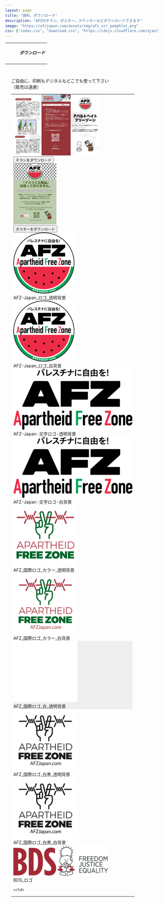 ```yaml
---
layout: page
title: "資料、ダウンロード"
description: "AFZのチラシ、ポスター、ステッカーなどダウンロードできます"
image: "https://afzjapan.com/assets/img/afz_scr_pamphlet.png"
css: ["index.css", "download.css", "https://cdnjs.cloudflare.com/ajax/libs/font-awesome/4.7.0/css/font-awesome.min.css", "images.css"]
---
```


<table style="table-layout: fixed; width: 100%; min-height: 80px" class="grad">
  <tr style="padding: 0; margin:0; max-height: 80px;">
    <td><div style="margin-left: 40px"><h5><span class="afz-heading-colored">ダウンロード</span></h5></div>
    </td>
  </tr>
</table>

<div style="padding: 20px">
ご自由に、印刷もデジタルもどこでも使って下さい<br>
（販売は遠慮）

<table class="afzDownloads">
  <tr>
    <td style="padding-top: 0px; padding-bottom: 0px">

<div class="responsive">
  <div class="gallery">
    <a target="_blank" href="/preview_download?preview=pamphlet">
      <img src="/assets/img/afz_scr_pamphlet.png" alt="AFZ-Japan_チラシ" height="200px">
    </a>
    <div class="desc">
      <button class="btnic" type="submit" onclick="window.open('https://drive.google.com/file/d/1PT9eS5mkG6AiULxku66JCMEyWpMgzTt2/view')"><span style="font-size: 0.875em;"><i class="fa fa-download"></i> チラシをダウンロード</span></button>
    </div>
  </div>
</div>

<div class="responsive">
  <div class="gallery">
    <a target="_blank" href="/preview_download?preview=no_isr">
      <img src="/assets/downloads/no_israeli_products_thumbnail.jpg" alt="AFZ-No_israeli_products_poster" height="200px">
    </a>
    <div class="desc"><button class="btnic" type="submit" onclick="window.open('https://drive.google.com/file/d/1P-VdQHfjQB9Rnln0kFVdhP4tqkrq9ibD/view')"><span style="font-size: 0.875em;"><i class="fa fa-download"></i> ポスターをダウンロード</span></button>
    </div>
  </div>
</div>

<div class="responsive">
  <div class="gallery">
    <a target="_blank" href="/assets/downloads/AFZ_Japan_logo_nobg.png">
      <img src="/assets/downloads/AFZ_Japan_logo_nobg.png" alt="AFZ-Japan_ロゴ_透明背景"
height="200px">
    </a>
    <div class="desc">AFZ-Japan_ロゴ_透明背景</div>
  </div>
</div>

<div class="responsive">
  <div class="gallery">
    <a target="_blank" href="/assets/downloads/AFZ_Japan_logo_whitebg.png">
      <img src="/assets/downloads/AFZ_Japan_logo_whitebg.png" alt="AFZ-Japan_ロゴ_白背景" height="200px">
    </a>
    <div class="desc">AFZ-Japan_ロゴ_白背景</div>
  </div>
</div>

<div class="responsive">
  <div class="gallery">
    <a target="_blank" href="/assets/downloads/AFZ_Japan_text_logo_nobg.png">
      <img src="/assets/downloads/AFZ_Japan_text_logo_nobg.png" alt="AFZ-Japan-文字ロゴ-透明背景" height="200px">
    </a>
    <div class="desc">AFZ-Japan-文字ロゴ-透明背景</div>
  </div>
</div>

<div class="responsive">
  <div class="gallery">
    <a target="_blank" href="/assets/downloads/AFZ_Japan_text_logo_whitebg.png">
      <img src="/assets/downloads/AFZ_Japan_text_logo_whitebg.png" alt="AFZ-Japan-文字ロゴ-白背
景" height="200px">
    </a>
    <div class="desc">AFZ-Japan-文字ロゴ-白背景</div>
  </div>
</div>

<div class="responsive">
  <div class="gallery">
    <a target="_blank" href="/assets/downloads/AFZ_int_logo_color_nobg.png">
      <img src="/assets/downloads/AFZ_int_logo_color_nobg.png" alt="AFZ_国際ロゴ_カラー _透明背景" height="200px">
    </a>
    <div class="desc">AFZ_国際ロゴ_カラー_透明背景</div>
  </div>
</div>

<div class="responsive">
  <div class="gallery">
    <a target="_blank" href="/assets/downloads/AFZ_int_logo_color_whitebg.png">
      <img src="/assets/downloads/AFZ_int_logo_color_whitebg.png" alt="AFZ_国際ロゴ_カラー_白背景" height="200px">
    </a>
    <div class="desc">AFZ_国際ロゴ_カラー_白背景</div>
  </div>
</div>

<div class="responsive">
  <div class="gallery" style="background-color: #eee">
    <a target="_blank" href="/assets/downloads/AFZ_int_logo_white_nobg.png">
      <img src="/assets/downloads/AFZ_int_logo_white_nobg.png" alt="AFZ_国際ロゴ_白_透明背景" height="200px">
    </a>
    <div class="desc">AFZ_国際ロゴ_白_透明背景</div>
  </div>
</div>

<div class="responsive">
  <div class="gallery">
    <a target="_blank" href="/assets/downloads/AFZ_int_logo_bw_nobg.png">
      <img src="/assets/downloads/AFZ_int_logo_bw_nobg.png" alt="AFZ_国際ロゴ_白黒_透明
背景" height="200px">
    </a>
    <div class="desc">AFZ_国際ロゴ_白黒_透明背景</div>
  </div>
</div>

<div class="responsive">
  <div class="gallery">
    <a target="_blank" href="/assets/downloads/AFZ_int_logo_bw_whitebg.png">
      <img src="/assets/downloads/AFZ_int_logo_bw_whitebg.png" alt="AFZ_国際ロゴ_白黒_白背景
" height="200px">
    </a>
    <div class="desc">AFZ_国際ロゴ_白黒_白背景</div>
  </div>
</div>

<div class="responsive">
  <div class="gallery">
    <a target="_blank" href="/assets/downloads/BDS_logo.png">
      <img src="/assets/downloads/BDS_logo.png" alt="BDS_ロゴ" height="100px">
    </a>
    <div class="desc">BDS_ロゴ</div>
  </div>
</div>

<div class="clearfix"></div>

    </td>
  </tr>
</table>

</div>
